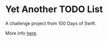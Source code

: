 # Yet Another TODO List

A challenge project from 100 Days of Swift.

More info [here](https://www.hackingwithswift.com/guide/3/3/challenge).

